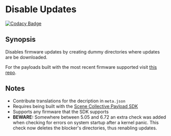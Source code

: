 Disable Updates
===
[![Codacy Badge](https://app.codacy.com/project/badge/Grade/2c0a761494db4f3b8d038a765354ab4a)](https://www.codacy.com/gh/Scene-Collective/ps4-disable-updates/dashboard)

## Synopsis
Disables firmware updates by creating dummy directories where updates are be downloaded.

For the payloads built with the most recent firmware supported visit [this repo].

## Notes
- Contribute translations for the decription in `meta.json`
- Requires being built with the [Scene Collective Payload SDK]
- Supports any firmware that the SDK supports
- **BEWARE:** Somewhere between 5.05 and 6.72 an extra check was added when checking for errors on system startup after a kernel panic. This check now deletes the blocker's directories, thus renabling updates.

[//]: #
  [Scene Collective Payload SDK]: <https://github.com/Scene-Collective/ps4-payload-sdk>
  [this repo]: <https://github.com/Scene-Collective/ps4-payload-repo>
